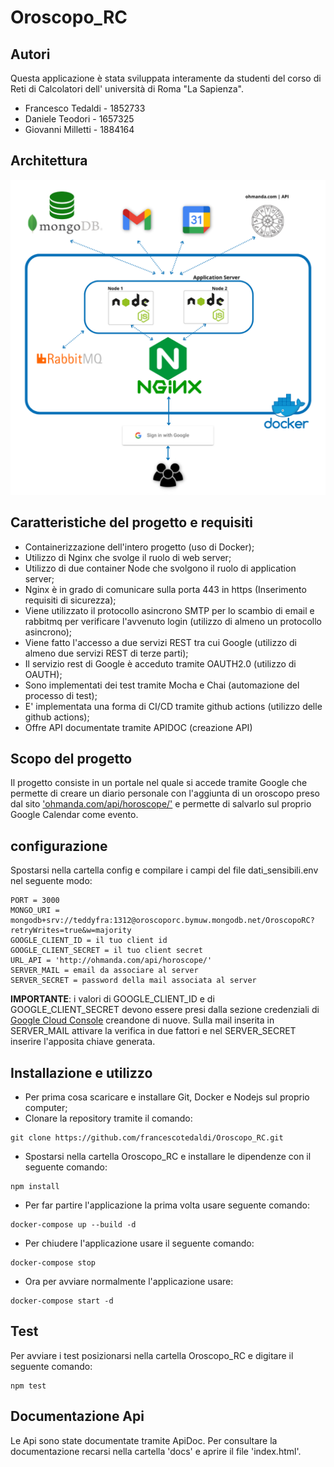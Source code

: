 # Oroscopo_RC

## Autori
Questa applicazione è stata sviluppata interamente da studenti del corso di Reti di Calcolatori dell' università di Roma "La Sapienza".
- Francesco Tedaldi - 1852733
- Daniele Teodori - 1657325
- Giovanni Milletti - 1884164

## Architettura
![alt text](https://github.com/francescotedaldi/Oroscopo_RC/blob/main/Architettura_OroscopoRC.png)

## Caratteristiche del progetto e requisiti

- Containerizzazione dell'intero progetto (uso di Docker);
- Utilizzo di Nginx che svolge il ruolo di web server;
- Utilizzo di due container Node che svolgono il ruolo di application server;
- Nginx è in grado di comunicare sulla porta 443 in https (Inserimento requisiti di sicurezza);
- Viene utilizzato il protocollo asincrono SMTP per lo scambio di email e rabbitmq per verificare l'avvenuto login (utilizzo di almeno un protocollo asincrono);
- Viene fatto l'accesso a due servizi REST tra cui Google (utilizzo di almeno due servizi REST di terze parti);
- Il servizio rest di Google è acceduto tramite OAUTH2.0 (utilizzo di OAUTH);
- Sono implementati dei test tramite Mocha e Chai (automazione del processo di test);
- E' implementata una forma di CI/CD tramite github actions (utilizzo delle github actions);
- Offre API documentate tramite APIDOC (creazione API)

## Scopo del progetto

Il progetto consiste in un portale nel quale si accede tramite Google che permette di creare un diario personale con l'aggiunta di un oroscopo preso dal sito ['ohmanda.com/api/horoscope/'](http://ohmanda.com/api/horoscope/) e permette di salvarlo sul proprio Google Calendar come evento.

## configurazione

Spostarsi nella cartella config e compilare i campi del file dati_sensibili.env nel seguente modo:

```
PORT = 3000
MONGO_URI = mongodb+srv://teddyfra:1312@oroscoporc.bymuw.mongodb.net/OroscopoRC?retryWrites=true&w=majority
GOOGLE_CLIENT_ID = il tuo client id
GOOGLE_CLIENT_SECRET = il tuo client secret
URL_API = 'http://ohmanda.com/api/horoscope/'
SERVER_MAIL = email da associare al server
SERVER_SECRET = password della mail associata al server
```

**IMPORTANTE**: i valori di GOOGLE_CLIENT_ID e di GOOGLE_CLIENT_SECRET devono essere presi dalla sezione credenziali di [Google Cloud Console](https://console.cloud.google.com/apis/) creandone di nuove.
Sulla mail inserita in SERVER_MAIL attivare la verifica in due fattori e nel SERVER_SECRET inserire l'apposita chiave generata. 

## Installazione e utilizzo

- Per prima cosa scaricare e installare Git, Docker e Nodejs sul proprio computer;
- Clonare la repository tramite il comando:
```
git clone https://github.com/francescotedaldi/Oroscopo_RC.git
```
- Spostarsi nella cartella Oroscopo_RC e installare le dipendenze con il seguente comando:
```
npm install
```
- Per far partire l'applicazione la prima volta usare seguente comando:
```
docker-compose up --build -d
```
- Per chiudere l'applicazione usare il seguente comando:
```
docker-compose stop
```
- Ora per avviare normalmente l'applicazione usare:
```
docker-compose start -d
```

## Test

Per avviare i test posizionarsi nella cartella Oroscopo_RC e digitare il seguente comando:
```
npm test
```

## Documentazione Api

Le Api sono state documentate tramite ApiDoc. Per consultare la documentazione recarsi nella cartella 'docs' e aprire il file 'index.html'.